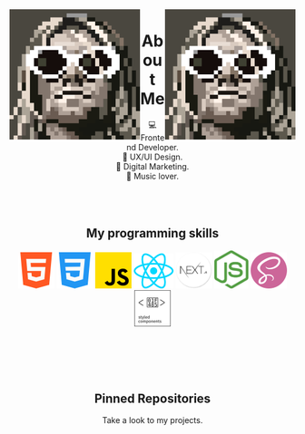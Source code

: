<div>
  <img align='right' src='./sprites/kurt.gif' width='230'>
  <img align='left' src='./sprites/kurt.gif' width='230'>
</div>
<h1 align='center'>About Me</h1>
<p align='center'>
💻 Frontend Developer. <br>
🎨 UX/UI Design.  <br>
📢 Digital Marketing. <br>
🎸 Music lover.
<br>
<br>
<br>
<br>
</p>
<h2 align='center'>My programming skills</h2>

<p align='center'>
  <img src='./skills/html-5.png'  title='HTML5' >
  <img src='./skills/css-3.png'  title='CSS3' >
  <img src='./skills/js.png' title='JavaScript'  >
  <img src='./skills/react.svg' title='React.js'  width='70'>
  <img src='./skills/next-js.png'  title='Next.js' width='64'>
  <img src='./skills/nodejs.svg' title='Node.js'  width='60'>
  <img src='./skills/sass.png' title='SASS' >
  <img src='./skills/styledcomponents.svg' width='64' title='Styled Components' >
</p>

<br>
<br>
<br>
<br>
<h2 align="center">Pinned Repositories</h2>
<p align="center">Take a look to my projects.</p>
